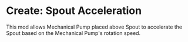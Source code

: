 # Create: Spout Acceleration
This mod allows Mechanical Pump placed above Spout to accelerate the Spout based on the Mechanical Pump's rotation speed.

